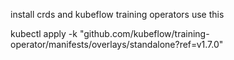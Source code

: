 install crds and kubeflow training operators use this 

kubectl apply -k "github.com/kubeflow/training-operator/manifests/overlays/standalone?ref=v1.7.0"
